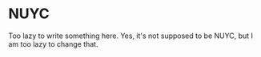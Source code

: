 # NUYC
 
Too lazy to write something here.
Yes, it's not supposed to be NUYC, but I am too lazy to change that.
